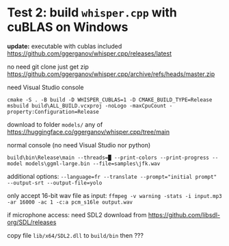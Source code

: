 # Test 2: build `whisper.cpp` with cuBLAS on Windows

**update:** executable with cublas included https://github.com/ggerganov/whisper.cpp/releases/latest

no need git clone just get zip https://github.com/ggerganov/whisper.cpp/archive/refs/heads/master.zip

need Visual Studio console
```batchfile
cmake -S . -B build -D WHISPER_CUBLAS=1 -D CMAKE_BUILD_TYPE=Release
msbuild build\ALL_BUILD.vcxproj -noLogo -maxCpuCount -property:Configuration=Release
```
download to folder `models/` any of https://huggingface.co/ggerganov/whisper.cpp/tree/main

normal console (no need Visual Studio nor python)
```batchfile
build\bin\Release\main --threads=█ --print-colors --print-progress --model models\ggml-large.bin --file=samples\jfk.wav
```
additional options: `--language=fr --translate --prompt="initial prompt" --output-srt --output-file=yolo`

only accept 16-bit wav file as input: `ffmpeg -v warning -stats -i input.mp3 -ar 16000 -ac 1 -c:a pcm_s16le output.wav`

if microphone access: need SDL2
download from https://github.com/libsdl-org/SDL/releases

copy file `lib/x64/SDL2.dll` to `build/bin` then ???
